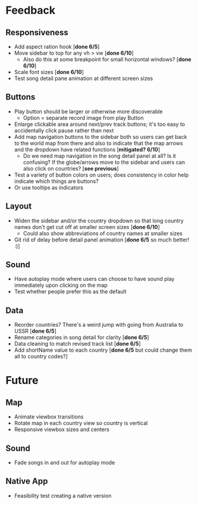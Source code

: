 # Feedback

## Responsiveness

- Add aspect ration hook [**done 6/5**]
- Move sidebar to top for any vh > vw [**done 6/10**]
  - Also do this at some breakpoint for small horizontal windows? [**done 6/10**]
- Scale font sizes [**done 6/10**]
- Test song detail pane animation at different screen sizes

## Buttons

- Play button should be larger or otherwise more discoverable
  - Option = separate record image from play Button
- Enlarge clickable area around next/prev track buttons; it's too easy to accidentally click pause rather than next
- Add map navigation buttons to the sidebar both so users can get back to the world map from there and also to indicate that the map arrows and the dropdown have related functions [**mitigated? 6/10**]
  - Do we need map navigation in the song detail panel at all? Is it confusing? If the globe/arrows move to the sidebar and users can also click on countries? [**see previous**]
- Test a variety of button colors on users; does consistency in color help indicate which things are buttons?
 - Or use tooltips as indicators

## Layout

- Widen the sidebar and/or the country dropdown so that long country names don't get cut off at smaller screen sizes [**done 6/10**]
  - Could also show abbreviations of country names at smaller sizes
- Git rid of delay before detail panel animation [**done 6/5** so much better! :)]

## Sound

- Have autoplay mode where users can choose to have sound play immediately upon clicking on the map
 - Test whether people prefer this as the default

## Data

 - Reorder countries? There's a weird jump with going from Australia to USSR [**done 6/5**]
 - Rename categories in song detail for clarity [**done 6/5**]
 - Data cleaning to match revised track list [**done 6/5**]
 - Add shortName value to each country [**done 6/5** but could change them all to country codes?]

# Future

## Map

- Animate viewbox transitions
- Rotate map in each country view so country is vertical
- Responsive viewbox sizes and centers

## Sound

- Fade songs in and out for autoplay mode

## Native App

- Feasibility test creating a native version
